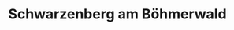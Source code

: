 ---
title: Schwarzenberg am Böhmerwald
url: /schwarzenberg-am-boehmerwald/
latitude: 48.731
longitude: 13.834
---